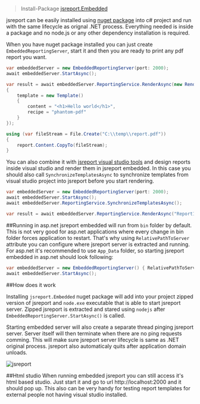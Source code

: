 > Install-Package [jsreport.Embedded](https://www.nuget.org/packages/jsreport.Embedded)

jsreport can be easily installed using [nuget package](https://www.nuget.org/packages/jsreport.Embedded) into c# project and run with the same lifecycle as orignal .NET process. Everything needed is inside a package and no node.js or any other dependency installation is required.

When you have nuget package installed you can just create `EmbeddedReportingServer`, start it and then you are ready to print any pdf report you want.


```c#
var embeddedServer = new EmbeddedReportingServer(port: 2000);
await embeddedServer.StartAsync();

var result = await embeddedServer.ReportingService.RenderAsync(new RenderRequest()
{
    template = new Template()
    {
        content = "<h1>Hello world</h1>",
        recipe = "phantom-pdf"
    }
});

using (var fileStream = File.Create("C:\\temp\\report.pdf"))
{
    report.Content.CopyTo(fileStream);
}
```

You can also combine it with [jsreport visual studio tools](http://jsreport.net) and design reports inside visual studio and render them in jsreport embedded. In this case you should also call `SynchronizeTemplatesAsync` to synchronize templates from visual studio project into jsreport before you start rendering. 

```c#
var embeddedServer = new EmbeddedReportingServer(port: 2000);
await embeddedServer.StartAsync();
await embeddedServer.ReportingService.SynchronizeTemplatesAsync();

var result = await embeddedServer.ReportingService.RenderAsync("Report1", new { ... });
```


##Running in asp.net
jsreport embedded will run from `bin` folder by default. This is not very good for asp.net applications where every change in bin folder forces application to restart. That's why using `RelativePathToServer` attribute you can configure where jsreport server is extracted and running. For asp.net it's recommended to use `App_Data` folder, so starting jsreport embedded in asp.net should look following:

```c#
var embeddedServer = new EmbeddedReportingServer() { RelativePathToServer = "../App_Data" };
await embeddedServer.StartAsync();
```


##How does it work

Installing `jsreport.Embedded` nuget package will add into your project zipped version of jsreport and `node.exe` executable that is able to start jsreport server. Zipped jsreport is extracted and stared using `nodejs` after `EmbeddedReportingServer.StartAsync()` is called.

Starting embedded server will also create a separate thread pinging jsreport server. Server itself will then  terminate when there are no ping requests comming. This will make sure jsreport server lifecycle is same as .NET original process. jsreport also automaticaly quits after application domain unloads.


![jsreport](http://jsreport.net/img/embedded.png)

##Html studio
When running embedded jsreport you can still access it's html based studio. Just start it and go to url http://localhost:2000 and it should pop up. This also can be very handy for testing report templates for external people not having visual studio installed.